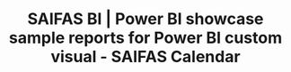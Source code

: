 ---
layout: default
permalink: /powerbi/custom-visuals/calendar/reports/
title: 'SAIFAS BI | Power BI showcase sample reports for Power BI custom visual - SAIFAS Calendar'
withoutNav: true
---